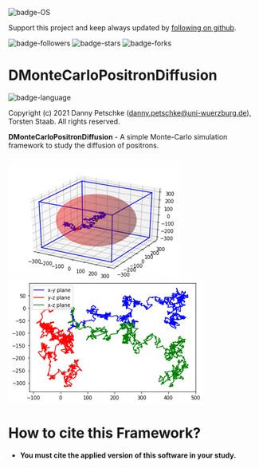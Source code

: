 ![badge-OS](https://img.shields.io/badge/stage-under%20progress-brightgreen)

Support this project and keep always updated by [following on github](https://github.com/dpscience?tab=followers).

![badge-followers](https://img.shields.io/github/followers/dpscience?style=social)
![badge-stars](https://img.shields.io/github/stars/dpscience/DMonteCarloPositronDiffusion?style=social)
![badge-forks](https://img.shields.io/github/forks/dpscience/DMonteCarloPositronDiffusion?style=social)

# DMonteCarloPositronDiffusion

![badge-language](https://img.shields.io/badge/language-Python-blue)

Copyright (c) 2021 Danny Petschke (danny.petschke@uni-wuerzburg.de), Torsten Staab. All rights reserved.<br>

<b>DMonteCarloPositronDiffusion</b> - A simple Monte-Carlo simulation framework to study the diffusion of positrons. 

<br>![MC_3D](/images/track_within_sphere.png)
<br>![MC_1D](/images/1D_projection_of_track.png)

# How to cite this Framework?

* <b>You must cite the applied version of this software in your study.</b><br>


